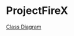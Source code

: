 # ProjectFireX

[Class Diagram](https://www.lucidchart.com/invitations/accept/f4556826-7beb-432e-843f-f181cc79b51e)